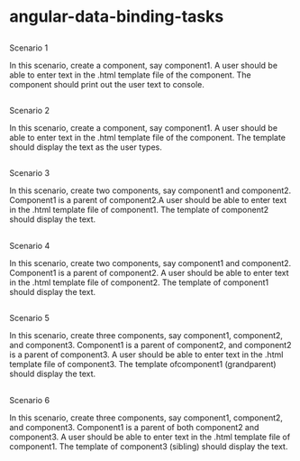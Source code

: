 # angular-data-binding-tasks
##
Scenario 1 

In this scenario, create a component, say component1. A user should be able to enter text in the .html template file of the component. The component should print out the user text to console.

##
Scenario 2

In this scenario, create a component, say component1. A user should be able to enter text in the .html template file of the component. The template should display the text as the user types.

##
Scenario 3

In this scenario, create two components, say component1 and component2. Component1 is a parent of component2.A user should be able to enter text in the .html template file of component1. The template of component2 should display the text.

##
Scenario 4

In this scenario, create two components, say component1 and component2. Component1 is a
parent of component2. A user should be able to enter text in the .html template file of component2. The template of component1 should display the text.

##
Scenario 5

In this scenario, create three components, say component1, component2, and component3.
Component1 is a parent of component2, and component2 is a parent of component3. A user should be able to enter text in the .html template file of component3. The template ofcomponent1 (grandparent) should display the text.

##
Scenario 6

In this scenario, create three components, say component1, component2, and component3.
Component1 is a parent of both component2 and component3. A user should be able to enter text in the .html template file of component1. The template of component3 (sibling) should display the text.
